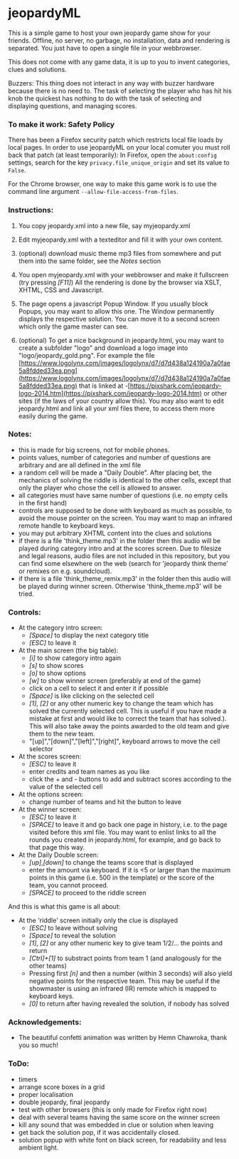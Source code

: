 # jeopardyML

This is a simple game to host your own jeopardy game
show for your friends. Offline, no server, no garbage, no
installation, data and rendering is separated. You just have to open a single
file in your webbrowser.

This does not come with any game data, it is up to you to invent
categories, clues and solutions.

Buzzers: This thing does not interact in any way with buzzer hardware
because there is no need to. The task of selecting the player who has
hit his knob the quickest has nothing to do with the task of selecting
and displaying questions, and managing scores.

### To make it work: Safety Policy

There has been a Firefox security patch which restricts local file loads by local pages.
In order to use jeopardyML on your local comuter you must roll back that patch (at least temporarily):
In Firefox, open the `about:config` settings, search for the key `privacy.file_unique_origin` and set its value to `False`.

For the Chrome browser, one way to make this game work is to use the command line argument `--allow-file-access-from-files`.

### Instructions:

 1. You copy jeopardy.xml into a new file, say myjeopardy.xml
 2. Edit myjeopardy.xml with a texteditor and fill it with your own content.
 3. (optional) download music theme mp3 files from somewhere and put them into the same
    folder, see the *Notes* section
 4. You open myjeopardy.xml with your webbrowser and make it fullscreen (try pressing *[F11]*)
    All the rendering is done by the browser via XSLT, XHTML, CSS and Javascript.

 5. The page opens a javascript Popup Window. If you usually block Popups, you may
    want to allow this one. The Window permanently displays the respective solution.
    You can move it to a second screen which only the game master can see.

 6. (optional) To get a nice background in jeopardy.html,
    you may want to create a subfolder "logo" and download a logo image into "logo/jeopardy_gold.png".
    For example the file [https://www.logolynx.com/images/logolynx/d7/d7d438a124190a7a0fae5a8fdded33ea.png](https://www.logolynx.com/images/logolynx/d7/d7d438a124190a7a0fae5a8fdded33ea.png)
    that is linked at -[https://pixshark.com/jeopardy-logo-2014.htm](https://pixshark.com/jeopardy-logo-2014.htm) or other sites
    (if the laws of your country allow this).
    You may also want to edit jeopardy.html and link all your xml files there, to access
    them more easily during the game.

### Notes:

  * this is made for big screens, not for mobile phones.
  * points values, number of categories and number of questions are arbitrary and
    are all defined in the xml file
  * a random cell will be made a "Daily Double". After placing bet, the mechanics
    of solving the riddle is identical to the other cells, except that only the player who chose the cell
    is allowed to answer.
  * all categories must have same number of questions (i.e. no empty cells in the
    first hand)
  * controls are supposed to be done with keyboard as much as possible, to avoid
    the mouse pointer on the screen. You may want to map an infrared remote
    handle to keyboard keys.
  * you may put arbitrary XHTML content into the clues and solutions
  * if there is a file 'think_theme.mp3' in the folder then this audio will be played during
    category intro and at the scores screen. Due to filesize and legal reasons, audio files are
    not included in this repository, but you can find some elsewhere
    on the web (search for 'jeopardy think theme' or remixes on e.g. soundcloud).
  * if there is a file 'think_theme_remix.mp3' in the folder then this audio will be played during
    winner screen. Otherwise 'think_theme.mp3' will be tried.

### Controls:

 * At the category intro screen:
    - *[Space]* to display the next category title
    - *[ESC]* to leave it
 * At the main screen (the big table):
    - *[i]* to show category intro again
    - *[s]* to show scores
    - *[o]* to show options
    - *[w]* to show winner screen (preferably at end of the game)
    - click on a cell to select it and enter it if possible
    - *[Space]* is like clicking on the selected cell
    - *[1]*, *[2]* or any other numeric key to change the team which has
      solved the currently selected cell. This is useful if you have made a mistake at first
      and would like to correct the team that has solved.).
      This will also take away the points awarded to the old team and give them to the new team.
    - "[up]","[down]","[left]","[right]", keyboard arrows to move the cell selector
 * At the scores screen:
    - *[ESC]* to leave it
    - enter credits and team names as you like
    - click the + and - buttons to add and subtract scores according to the value of
       the selected cell
 * At the options screen:
    - change number of teams and hit the button to leave
 * At the winner screen:
    - *[ESC]* to leave it
    - *[SPACE]* to leave it and go back one page in history, i.e. to the page visited
      before this xml file. You may want to enlist links to all the rounds you created
      in jeopardy.html, for example, and go back to that page this way.
 * At the Daily Double screen:
    - *[up]*,*[down]* to change the teams score that is displayed
    - enter the amount via keyboard. If it is <5 or larger than the maximum points
      in this game (i.e. 500 in the template) or the score of the team, you cannot
      proceed.
    - *[SPACE]* to proceed to the riddle screen

And this is what this game is all about:

 * At the 'riddle' screen initially only the clue is displayed
    - *[ESC]* to leave without solving
    - *[Space]* to reveal the solution
    - *[1]*, *[2]* or any other numeric key to give team 1/2/... the points and return
    - *[Ctrl]+[1]* to substract points from team 1 (and analogously for the other teams)
    - Pressing first *[n]* and then a number (within 3 seconds) will also yield negative points for
      the respective team. This may be useful if the showmaster is using an
      infrared (IR) remote which is mapped to keyboard keys.
    - *[0]* to return after having revealed the solution, if nobody has solved

### Acknowledgements:

 * The beautiful confetti animation was written by Hemn Chawroka,
   thank you so much!

### ToDo:

 * timers
 * arrange score boxes in a grid
 * proper localisation
 * double jeopardy, final jeopardy
 * test with other browsers (this is only made for Firefox right now)
 * deal with several teams having the same score on the winner screen
 * kill any sound that was embedded in clue or solution when leaving
 * get back the solution pop, if it was accidentally closed.
 * solution popup with white font on black screen, for readability and
   less ambient light.
